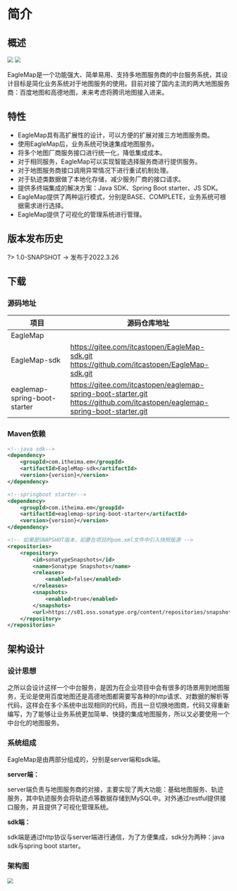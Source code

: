 # 简介

## 概述

<img src="/_media/logo.png" style="zoom: 80%;" /> <img src="/_media/itcast.png" style="zoom: 80%;" />


EagleMap是一个功能强大、简单易用、支持多地图服务商的中台服务系统，其设计目标是简化业务系统对于地图服务的使用。目前对接了国内主流的两大地图服务商：百度地图和高德地图，未来考虑将腾讯地图接入进来。

## 特性 

- EagleMap具有高扩展性的设计，可以方便的扩展对接三方地图服务商。
- 使用EagleMap后，业务系统可快速集成地图服务。
- 将多个地图厂商服务接口进行统一化，降低集成成本。
- 对于相同服务，EagleMap可以实现智能选择服务商进行提供服务。
- 对于地图服务商接口调用异常情况下进行重试机制处理。
- 对于轨迹类数据做了本地化存储，减少服务厂商的接口请求。
- 提供多终端集成的解决方案：Java SDK、Spring Boot starter、JS SDK。
- EagleMap提供了两种运行模式，分别是BASE、COMPLETE，业务系统可根据需求进行选择。
- EagleMap提供了可视化的管理系统进行管理。

## 版本发布历史

?> 1.0-SNAPSHOT  -> 发布于2022.3.26

## 下载

### 源码地址

| 项目                         | 源码仓库地址                                                 |
| ---------------------------- | ------------------------------------------------------------ |
| EagleMap                     |                                                              |
| EagleMap-sdk                 | https://gitee.com/itcastopen/EagleMap-sdk.git<br/>https://github.com/itcastopen/EagleMap-sdk.git |
| eaglemap-spring-boot-starter | https://gitee.com/itcastopen/eaglemap-spring-boot-starter.git<br />https://github.com/itcastopen/eaglemap-spring-boot-starter.git |

### Maven依赖

~~~xml
<!--java sdk-->
<dependency>
    <groupId>com.itheima.em</groupId>
    <artifactId>EagleMap-sdk</artifactId>
    <version>{version}</version>
</dependency>

<!--springboot starter-->
<dependency>
    <groupId>com.itheima.em</groupId>
    <artifactId>eaglemap-spring-boot-starter</artifactId>
    <version>{version}</version>
</dependency>

<!-- 如果是SNAPSHOT版本，如要在项目的pom.xml文件中引入快照版源 -->
<repositories>
    <repository>
        <id>sonatypeSnapshots</id>
        <name>Sonatype Snapshots</name>
        <releases>
            <enabled>false</enabled>
        </releases>
        <snapshots>
            <enabled>true</enabled>
        </snapshots>
        <url>https://s01.oss.sonatype.org/content/repositories/snapshots/</url>
    </repository>
</repositories>
~~~

## 架构设计

### 设计思想

之所以会设计这样一个中台服务，是因为在企业项目中会有很多的场景用到地图服务，无论是使用百度地图还是高德地图都需要写各种的http请求、对数据的解析等代码，这样会在多个系统中出现相同的代码，而且一旦切换地图商，代码又得重新编写，为了能够让业务系统更加简单、快捷的集成地图服务，所以又必要使用一个中台化的地图服务。

### 系统组成

EagleMap是由两部分组成的，分别是server端和sdk端。

**server端：**

server端负责与地图服务商的对接，主要实现了两大功能：基础地图服务、轨迹服务，其中轨迹服务会将轨迹点等数据存储到MySQL中。对外通过restful提供接口服务，并且提供了可视化管理系统。

**sdk端：**

sdk端是通过http协议与server端进行通信，为了方便集成，sdk分为两种：java sdk与spring boot starter。

### 架构图

<img src="/_media/framework.png" style="zoom: 80%;" />